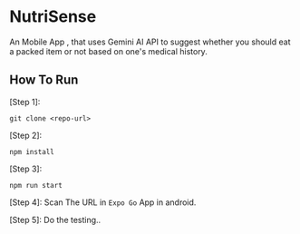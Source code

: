 <h1>NutriSense</h1>
<p>An Mobile App , that uses Gemini AI API to suggest whether you should eat a packed item or not based on one's medical history.</p>

<h2>How To Run</h2>

[Step 1]:
``` 
git clone <repo-url>  
 ```

[Step 2]:
``` 
npm install  
 ```

[Step 3]:
``` 
npm run start
 ```

[Step 4]:
Scan The URL in ```Expo Go``` App in android.

[Step 5]:
Do the testing..




